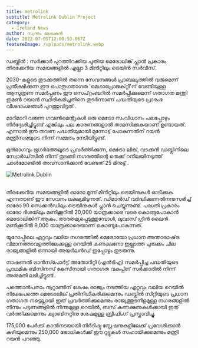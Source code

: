```yaml
---
title: metrolink
subtitle: Metrolink Dublin Project
category:
  - Ireland News
author: സ്വന്തം ലേഖകൻ
date: 2022-07-05T12:00:53.067Z
featureImage: /uploads/metrolink.webp
---
```

ഡബ്ലിൻ : സർക്കാർ പുറത്തിറക്കിയ പുതിയ മെട്രോലിങ്ക്  പ്ലാൻ പ്രകാരം തിരക്കേറിയ സമയങ്ങളിൽ എല്ലാ 3 മിനിറ്റിലും ട്രെയിൻ സർവീസ്.

2030-കളുടെ തുടക്കത്തിൽ തന്നെ സേവനങ്ങൾ പ്രാബല്യത്തിൽ വരുമെന്ന് പ്രതീക്ഷിക്കുന്ന ഈ  പൊതുഗതാഗത 'മെഗാപ്രോജക്‌റ്റി'ന് വേണ്ടിയുള്ള ആസൂത്രണ സമർപ്പണം ഈ സെപ്റ്റംബറിൽ സമർപ്പിക്കുമെന്ന് ഗതാഗത മന്ത്രി ഇമൺ റയാൻ സ്ഥിരീകരിച്ചതിനെ തുടർന്നാണ്  പദ്ധതിയുടെ പ്രാരംഭ വിശദാംശങ്ങൾ പുറത്തുവിട്ടത് .

മാറിമാറി വരുന്ന ഗവൺമെന്റുകൾ ഒരു മെട്രോ സംവിധാനം പലപ്പോഴും നിർദ്ദേശിച്ചിട്ടുണ്ട് എങ്കിലും  പല കാരണങ്ങളാൽ താമസിക്കുകയാണ് ഉണ്ടായത്. എന്നാൽ ഈ തവണ  പദ്ധതിയുമായി മുന്നോട്ട് പോകുന്നതിന് റയൻ മന്ത്രിസഭയുടെ  നിന്ന് സമ്മതം നേടിയിട്ടുണ്ട്. 

ഭൂരിഭാഗവും ഭൂഗർഭത്തലൂടെ  പ്രവർത്തിക്കുന്ന, മെട്രോ ലിങ്ക്, വടക്കൻ ഡബ്ലിനിലെ സ്വോർഡ്‌സിൽ നിന്ന് തുടങ്ങി  നഗരത്തിന്റെ തെക്ക് റനിലയിനടുത്ത് ചാൾമോണ്ടിൽ അവസാനിക്കാൻ വേണ്ടത് 25 മിനുട്ട് .

![Metrolink Dublin](/uploads/metrolink.webp "Proposed plan Metrolink")

\
തിരക്കേറിയ സമയങ്ങളിൽ ഓരോ മൂന്ന് മിനിറ്റിലും ട്രെയിനുകൾ ഓടിക്കുക എന്നതാണ് ഈ സേവനം ലക്ഷ്യമിടുന്നത്. ഡിമാൻഡ് വർദ്ധിക്കുന്നതിനനുസരിച്ച്   ഓരോ 90 സെക്കൻഡിലും ട്രെയിനുകൾ പ്ലാൻ ചെയ്യുന്നുണ്ട്.   പദ്ധതി പ്രകാരം  ഓരോ ദിശയിലും മണിക്കൂറിൽ 20,000 യാത്രക്കാരെ വരെ കൊണ്ടുപോകാൻ മെട്രോലിങ്കിന്  ആകും.  താരതമ്യപ്പെടുത്തുമ്പോൾ, ലുവാസ് ഗ്രീൻ ലൈൻ മണിക്കൂറിൽ 9,000 യാത്രക്കാരെയാണ് കൊണ്ടുപോകുന്നത്. 

യൂറോപ്പിലെ ഏറ്റവും വലിയ നഗരത്തിൽ മെട്രോയോ പ്രധാന അന്താരാഷ്‌ട്ര വിമാനത്താവളത്തിലേക്കുള്ള റെയിൽ കണക്ഷനോ ഇല്ലാത്ത ചുരുക്കം ചില രാജ്യങ്ങളിൽ ഒന്നായി അയർലൻഡ് ഇപ്പോഴും തുടരുന്നു. 

നാഷണൽ ട്രാൻസ്‌പോർട്ട് അതോറിറ്റി (എൻ‌ടി‌എ) സമർപ്പിച്ച പദ്ധതിയുടെ പ്രാഥമിക ബിസിനസ് കേസിനായി ഗതാഗത വകുപ്പിന് സർക്കാരിൽ നിന്ന്  അനുമതി ലഭിച്ചിട്ടുണ്ട്.

പത്തൊൻപതാം നൂറ്റാണ്ടിന് ശേഷം രാജ്യം നടത്തിയ ഏറ്റവും വലിയ റെയിൽ നിക്ഷേപത്തെ മെട്രോലിങ്ക് പ്രതിനിധീകരിക്കുമെന്നും ഡബ്ലിൻ സിറ്റിയുടെ പ്രധാന ഗതാഗത നട്ടെല്ലായി ഇത് പ്രവർത്തിക്കുമെന്നും രാജ്യത്തുടനീളമുള്ള നഗരങ്ങളിൽ നിന്നും പട്ടണങ്ങളിൽ നിന്നുമുള്ള റെയിൽ, ബസ് കണക്ഷനുകൾക്കായി ഇത് വർത്തിക്കുമെന്നും ക്യാബിനറ്റിനു ശേഷമുള്ള ബ്രീഫിംഗ് പ്രസ്താവിച്ചു.

175,000 പേർക്ക് കാൽനടയായി നിർദിഷ്ട സ്റ്റേഷനുകളിലേക്ക് പ്രവേശിക്കാൻ കഴിയുമെന്നും 250,000 ജോലികൾക്ക് ഈ റൂട്ടുകൾ സഹായിക്കുമെന്നും മന്ത്രി റയൻ പറഞ്ഞു.